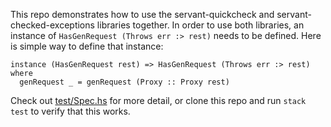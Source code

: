This repo demonstrates how to use the servant-quickcheck and
servant-checked-exceptions libraries together.  In order to use both libraries,
an instance of `HasGenRequest (Throws err :> rest)` needs to be defined.  Here is
simple way to define that instance:

```
instance (HasGenRequest rest) => HasGenRequest (Throws err :> rest) where
  genRequest _ = genRequest (Proxy :: Proxy rest)
```

Check out [test/Spec.hs](test/Spec.hs) for more detail, or clone this repo and
run `stack test` to verify that this works.
